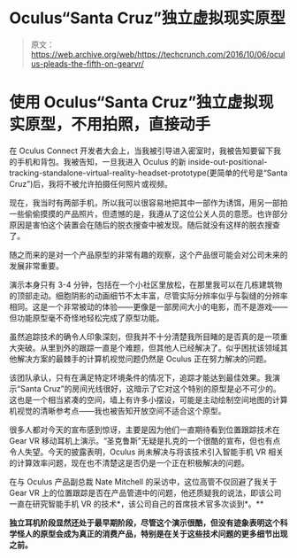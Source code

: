 # Oculus“Santa Cruz”独立虚拟现实原型 

> 原文：<https://web.archive.org/web/https://techcrunch.com/2016/10/06/oculus-pleads-the-fifth-on-gearvr/>

# 使用 Oculus“Santa Cruz”独立虚拟现实原型，不用拍照，直接动手

在 Oculus Connect 开发者大会上，当我被引导进入密室时，我被告知要留下我的手机和背包。我被告知，一旦我进入 Oculus 的新 inside-out-positional-tracking-standalone-virtual-reality-headset-prototype(更简单的代号是“Santa Cruz”)后，我将不被允许拍摄任何照片或视频。

现在，我当时有两部手机，所以我可以很容易地把其中一部作为诱饵，用另一部拍一些偷偷摸摸的产品照片，但遗憾的是，我遵从了这位公关人员的意愿。也许部分原因是害怕这个装置会在随后的脱衣搜查中被发现。随后就没有这样的脱衣搜查了。

随之而来的是对一个产品原型的非常有趣的观察，这个产品很可能会对公司未来的发展非常重要。

演示本身只有 3-4 分钟，包括在一个小社区里放松，在那里我可以在几栋建筑物的顶部走动。细胞阴影的动画细节不太丰富，尽管实际分辨率似乎与裂缝的分辨率相同。这是一个非常被动的体验——更像是一部房间大小的电影，而不是游戏——但功能原型毫不奇怪地轻松完成了原型功能。

虽然追踪技术的确令人印象深刻，但我并不十分清楚我所目睹的是否真的是一项重大突破。从里到外的跟踪一直是个难题，但其他人已经解决了。似乎困扰该领域其他解决方案的最棘手的计算机视觉问题仍然是 Oculus 正在努力解决的问题。

该团队承认，只有在满足特定环境条件的情况下，追踪才能达到最佳效果。我演示“Santa Cruz”的房间光线很好，这暗示了它对这个特别的原型是必不可少的。这也是一个相当紧凑的空间，墙上有许多小摆设，可能是主动绘制空间地图的计算机视觉的清晰参考点——我也被告知开放空间不适合这个原型。

很多人都对今天的宣布感到惊讶，主要是因为他们一直期待看到位置跟踪技术在 Gear VR 移动耳机上演示。“圣克鲁斯”无疑是扎克的一个很酷的宣布，但也有点令人失望。今天的披露表明，Oculus 尚未解决与将该技术引入智能手机 VR 相关的计算效率问题，现在也不清楚这是否仍是一个正在积极解决的问题。

在与 Oculus 产品副总裁 Nate Mitchell 的采访中，这位高管不仅回避了我关于 Gear VR 上的位置跟踪是否在产品管道中的问题，他还质疑我的说法，即该公司一直在研究智能手机 VR 的技术*，该公司自己的首席技术官多次谈到[](https://web.archive.org/web/20221130182614/http://uploadvr.com/john-carmack-position-tracking/)*。**

 **独立耳机阶段显然还处于最早期阶段，尽管这个演示很酷，但没有迹象表明这个科学怪人的原型会成为真正的消费产品，特别是在关于这些技术问题的更多细节出现之前。**